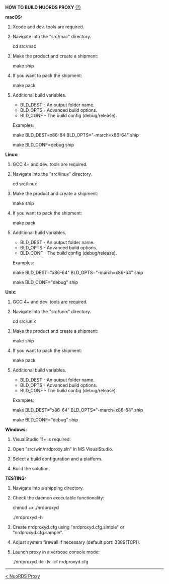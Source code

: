 **HOW TO BUILD NUORDS PROXY** [(?)](README.md)  
  
**macOS:**  
  
1. Xcode and dev. tools are required.  
  
2. Navigate into the "src/mac" directory.  
  
   cd src/mac  
  
3. Make the product and create a shipment: 
  
   make ship
  
4. If you want to pack the shipment:  
  
   make pack  
  
5. Additional build variables.  
  
   - BLD_DEST - An output folder name.  
   - BLD_OPTS - Advanced build options.  
   - BLD_CONF - The build config (debug/release).  
  
   Examples:  
  
   make BLD_DEST=x86-64 BLD_OPTS="-march=x86-64" ship  
  
   make BLD_CONF=debug ship
  
**Linux:**  
  
1. GCC 4+ and dev. tools are required.  
  
2. Navigate into the "src/linux" directory.  
  
   cd src/linux  
  
3. Make the product and create a shipment: 
  
   make ship
  
4. If you want to pack the shipment:  
  
   make pack  
  
5. Additional build variables.  
  
   - BLD_DEST - An output folder name.  
   - BLD_OPTS - Advanced build options.  
   - BLD_CONF - The build config (debug/release).  
  
   Examples:  
  
   make BLD_DEST="x86-64" BLD_OPTS="-march=x86-64" ship  
  
   make BLD_CONF="debug" ship  
  
**Unix:**  
  
1. GCC 4+ and dev. tools are required.  
  
2. Navigate into the "src/unix" directory.  
  
   cd src/unix  
  
3. Make the product and create a shipment: 
  
   make ship
  
4. If you want to pack the shipment:  
  
   make pack  
  
5. Additional build variables.  
  
   - BLD_DEST - An output folder name.  
   - BLD_OPTS - Advanced build options.  
   - BLD_CONF - The build config (debug/release).  
  
   Examples:  
  
   make BLD_DEST="x86-64" BLD_OPTS="-march=x86-64" ship  
  
   make BLD_CONF="debug" ship 
  
**Windows:**  
  
1. VisualStudio 11+ is required.  
  
2. Open "src/win/nrdproxy.sln" in MS VisualStudio.  
  
3. Select a build configuration and a platform.  
  
4. Build the solution.  
  
**TESTING:**  
  
1. Navigate into a shipping directory.  
  
2. Check the daemon executable functionality:  
  
   chmod +x ./nrdproxyd  
  
   ./nrdproxyd -h  
  
3. Create nrdproxyd.cfg using "nrdproxyd.cfg.simple" or "nrdproxyd.cfg.sample".  
  
4. Adjust system firewall if necessary (default port: 3389(TCP)).  
  
5. Launch proxy in a verbose console mode:  
  
   ./nrdproxyd -lc -lv -cf nrdproxyd.cfg  
  
------------------------------  
[< NuoRDS Proxy](README.md)  
  